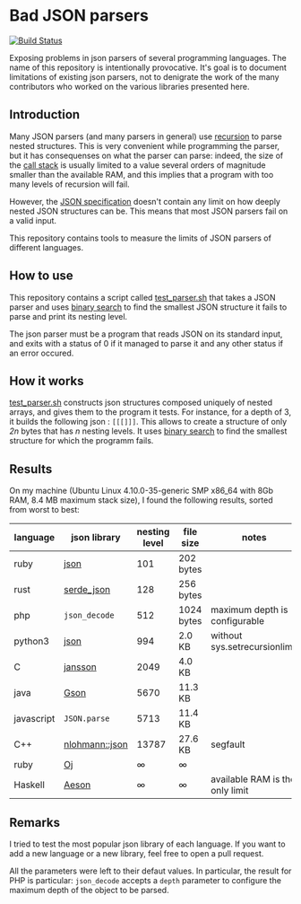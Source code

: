 # Bad JSON parsers
[![Build Status](https://travis-ci.org/lovasoa/bad_json_parsers.svg?branch=master)](https://travis-ci.org/lovasoa/bad_json_parsers)

Exposing problems in json parsers of several programming languages.
The name of this repository is intentionally provocative.
It's goal is to document limitations of existing json parsers, not to denigrate the work of the many contributors who worked on the various libraries presented here.

## Introduction

Many JSON parsers (and many parsers in general) use [recursion](https://en.wikipedia.org/wiki/Recursion_(computer_science))
to parse nested structures.
This is very convenient while programming the parser, but it has consequenses on what the parser can parse:
indeed, the size of the [call stack](https://en.wikipedia.org/wiki/Call_stack) is usually limited to a value several orders of magnitude smaller
than the available RAM, and this implies that a program with too many levels of recursion will fail.

However, the [JSON specification](http://www.ecma-international.org/publications/files/ECMA-ST/ECMA-404.pdf)
doesn't contain any limit on how deeply nested JSON structures can be.
This means that most JSON parsers fail on a valid input.

This repository contains tools to measure the limits of JSON parsers of different languages.

## How to use

This repository contains a script called [test_parser.sh](test_parser.sh) that takes a JSON parser and uses [binary search](https://en.wikipedia.org/wiki/Binary_search_algorithm) to find the smallest JSON structure it fails to parse and print its nesting level.

The json parser must be a program that reads JSON on its standard input, and exits with a status of 0 if it managed to parse it and any other status if an error occured.

## How it works

[test_parser.sh](test_parser.sh) constructs json structures composed uniquely of nested arrays, and gives them to the program it tests. For instance, for a depth of 3, it builds the following json : `[[[]]]`. This allows to create a structure of only *2n* bytes that has *n* nesting levels.
It uses [binary search](https://en.wikipedia.org/wiki/Binary_search_algorithm) to find the smallest structure for which the programm fails.

## Results

On my machine (Ubuntu Linux 4.10.0-35-generic SMP x86_64 with 8Gb RAM, 8.4 MB maximum stack size),
I found the following results, sorted from worst to best:

language   | json library                                                | nesting level | file size     | notes                         |
---------- | ----------------------------------------------------------- | ------------- | ------------- | ----------------------------- |
ruby       | [json](https://rubygems.org/gems/json/versions/1.8.3)       | 101           | 202 bytes     |
rust       | [serde_json](https://docs.serde.rs/serde_json/)             | 128           | 256 bytes     |
php        | `json_decode`                                               | 512           | 1024 bytes    | maximum depth is configurable |
python3    | [json](https://docs.python.org/3/library/json.html)         | 994           | 2.0 KB        | without sys.setrecursionlimit
C          | [jansson](https://jansson.readthedocs.io/)                  | 2049          | 4.0 KB        | 
java       | [Gson](https://github.com/google/gson)                      | 5670          | 11.3 KB       |
javascript | `JSON.parse`                                               | 5713          | 11.4 KB       |
C++        | [nlohmann::json](https://github.com/nlohmann/json)          | 13787         | 27.6 KB       | segfault
ruby       | [Oj](https://github.com/ohler55/oj)                         | ∞             | ∞             |
Haskell    | [Aeson](https://hackage.haskell.org/package/aeson)          | ∞             | ∞             | available RAM is the only limit


## Remarks

I tried to test the most popular json library of each language. If you want to add a new language or a new library,
feel free to open a pull request.

All the parameters were left to their defaut values. In particular, the result
for PHP is particular: `json_decode` accepts a `depth` parameter to configure
the maximum depth of the object to be parsed.
